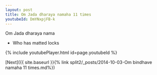 ```yaml
---
layout: post
title: Om Jada dharaya namaha 11 times
youtubeId: DmYNxpjFB-k
---
```

 
 
Om Jada dharaya nama 
 
 -  Who has matted locks 
 
  
 
  
 
 
 
 
 
 


{% include youtubePlayer.html id=page.youtubeId %}
 
[Next]({{ site.baseurl }}{% link  split2/_posts/2014-10-03-Om bindhave namaha 11 times.md%})
 
